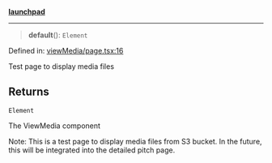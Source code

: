 [**launchpad**](index.md)

***

> **default**(): `Element`

Defined in: [viewMedia/page.tsx:16](https://github.com/victorbratov/launchpad/blob/c5a80c903ff0095583910f0895f830b0894d43fd/src/app/viewMedia/page.tsx#L16)

Test page to display media files

## Returns

`Element`

The ViewMedia component

Note: This is a test page to display media files from S3 bucket.
In the future, this will be integrated into the detailed pitch page.
